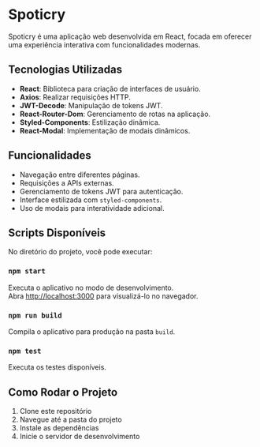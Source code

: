 # Spoticry

Spoticry é uma aplicação web desenvolvida em React, focada em oferecer uma experiência interativa com funcionalidades modernas.

## Tecnologias Utilizadas

- **React**: Biblioteca para criação de interfaces de usuário.
- **Axios**: Realizar requisições HTTP.
- **JWT-Decode**: Manipulação de tokens JWT.
- **React-Router-Dom**: Gerenciamento de rotas na aplicação.
- **Styled-Components**: Estilização dinâmica.
- **React-Modal**: Implementação de modais dinâmicos.

## Funcionalidades

- Navegação entre diferentes páginas.
- Requisições a APIs externas.
- Gerenciamento de tokens JWT para autenticação.
- Interface estilizada com `styled-components`.
- Uso de modais para interatividade adicional.

## Scripts Disponíveis

No diretório do projeto, você pode executar:

### `npm start`
Executa o aplicativo no modo de desenvolvimento.  
Abra [http://localhost:3000](http://localhost:3000) para visualizá-lo no navegador.

### `npm run build`
Compila o aplicativo para produção na pasta `build`.

### `npm test`
Executa os testes disponíveis.

## Como Rodar o Projeto

1. Clone este repositório
2. Navegue até a pasta do projeto
3. Instale as dependências
4. Inicie o servidor de desenvolvimento

